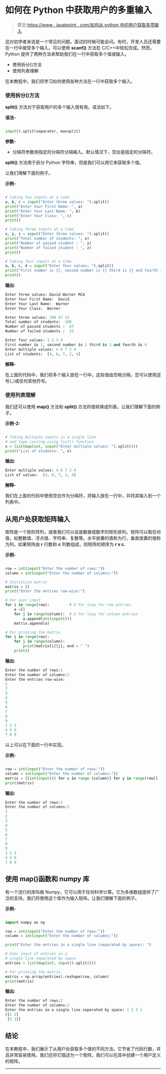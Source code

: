 # 如何在 Python 中获取用户的多重输入

> 原文:[https://www . javatpoint . com/如何从 python 中的用户获取多项输入](https://www.javatpoint.com/how-to-take-multiple-input-from-user-in-python)

这对初学者来说是一个常见的问题。面试的时候可能会问。有时，开发人员还需要在一行中接受多个输入。可以使用 **scanf()** 方法在 C/C++中轻松完成。然而，Python 提供了两种方法来帮助我们在一行中获取多个值或输入。

*   使用拆分()方法
*   使用列表理解

在本教程中，我们将学习如何使用各种方法在一行中获取多个输入。

### 使用拆分()方法

**split()** 方法对于获取用户的多个输入很有用。语法如下。

**语法-**

```py

input().split(separator, maxsplit)

```

**参数-**

*   分隔符参数用指定的分隔符分隔输入。默认情况下，空白是指定的分隔符。

**split()** 方法用于拆分 Python 字符串，但是我们可以用它来获取多个值。

让我们理解下面的例子。

**示例-**

```py

# taking two inputs at a time
a, b, c = input("Enter three values: ").split()
print("Enter Your First Name: ", a)
print("Enter Your Last Name: ", b)
print("Enter Your Class: ", c)
print()

# taking three inputs at a time
x, y, z = input("Enter three values: ").split()
print("Total number of students: ", x)
print("Number of passed student : ", y)
print("Number of failed student : ", z)
print()

# taking four inputs at a time
a, b, c, d = input("Enter four values: ").split()
print("First number is {}, second number is {} third is {} and fourth is {}".format(a, b, c, d))
print()

```

**输出:**

```py
Enter three values: David Warner MCA
Enter Your First Name:  David
Enter Your Last Name:  Warner
Enter Your Class:  Warner

Enter three values: 100 67 33
Total number of students:  100
Number of passed students :  67
Number of failed students :  33

Enter four values: 1 2 3 4
First number is 1, second number is 2 third is 3 and fourth is 4
Enter multiple values: 4 6 7 2 4
List of students:  [4, 6, 7, 2, 4]

```

**解释-**

在上面的代码中，我们将多个输入放在一行中。这些值由空格分隔，您可以使用逗号(，)或任何其他符号。

### 使用列表理解

我们还可以使用 **map()** 方法和 **split()** 方法将值转换成列表。让我们理解下面的例子。

**示例-2:**

```py

# Taking multiple inputs in a single line
# and type casting using list() function
x = list(map(int, input("Enter multiple values: ").split()))
print("List of students: ", x)

```

**输出:**

```py
Enter multiple values: 4 6 7 2 4
List of values:  [4, 6, 7, 2, 4]

```

**解释-**

我们在上面的代码中使用空白作为分隔符，将输入放在一行中，并将其输入到一个列表中。

## 从用户处获取矩阵输入

矩阵是一个矩形阵列，或者我们可以说是数据或数字的矩形排列。矩阵可以取任何值，如整数值、浮点值、字符串、复数等。水平放置的值称为行，垂直放置的值称为列。如果矩阵由 **r** 行数和 **c** 列数组成，则矩阵的顺序为 **r x c.**

**示例-**

```py

row = int(input("Enter the number of rows:"))
column = int(input("Enter the number of columns:"))

# Initialize matrix
matrix = []
print("Enter the entries row-wise:")

# For user input
for i in range(row):         # A for loop for row entries
    a =[]
    for j in range(column):  # A for loop for column entries
        a.append(int(input()))
    matrix.append(a)

# For printing the matrix
for i in range(row):
    for j in range(column):
        print(matrix[i][j], end = " ")
    print()

```

**输出:**

```py
Enter the number of rows:3
Enter the number of columns:3
Enter the entries row-wise:
1
2
3
4
5
6
7
8
9
1 2 3 
4 5 6
7 8 9

```

以上可以在下面的一行中实现。

**示例-**

```py

row = int(input("Enter the number of rows:"))
column = int(input("Enter the number of columns:"))
matrix = [[int(input()) for x in range (column)] for y in range(row)]
print(matrix)

```

**输出:**

```py
Enter the number of rows:3
Enter the number of columns:3
1
2
3
4
5
6
7
8
9
1 2 3 
4 5 6
7 8 9

```

## 使用 map()函数和 numpy 库

有一个流行的库叫做 Numpy，它可以用于任何科学计算。它为多维数组提供了广泛的支持。我们将使用这个库作为输入矩阵。让我们理解下面的例子。

**示例-**

```py

import numpy as np

row = int(input("Enter the number of rows:"))
column = int(input("Enter the number of columns:"))

print("Enter the entries in a single line (separated by space): ")

# User input of entries in a 
# single line separated by space
entries = list(map(int, input().split()))

# For printing the matrix
matrix = np.array(entries).reshape(row, column)
print(matrix)

```

**输出:**

```py
Enter the number of rows:2
Enter the number of columns:2
Enter the entries in a single line separated by space: 1 2 3 1 
[[1 2]
 [3 1]]

```

## 结论

在本教程中，我们展示了从用户处获取多个值的不同方法。它节省了代码行数，并且非常容易使用。我们还将它描述为一个矩阵，我们可以在其中创建一个用户定义的矩阵。

* * *